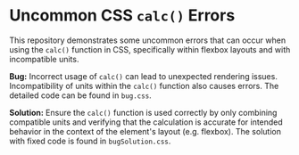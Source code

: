 # Uncommon CSS `calc()` Errors

This repository demonstrates some uncommon errors that can occur when using the `calc()` function in CSS, specifically within flexbox layouts and with incompatible units. 

**Bug:** Incorrect usage of `calc()` can lead to unexpected rendering issues. Incompatibility of units within the `calc()` function also causes errors. The detailed code can be found in `bug.css`. 

**Solution:** Ensure the `calc()` function is used correctly by only combining compatible units and verifying that the calculation is accurate for intended behavior in the context of the element's layout (e.g. flexbox). The solution with fixed code is found in `bugSolution.css`.

